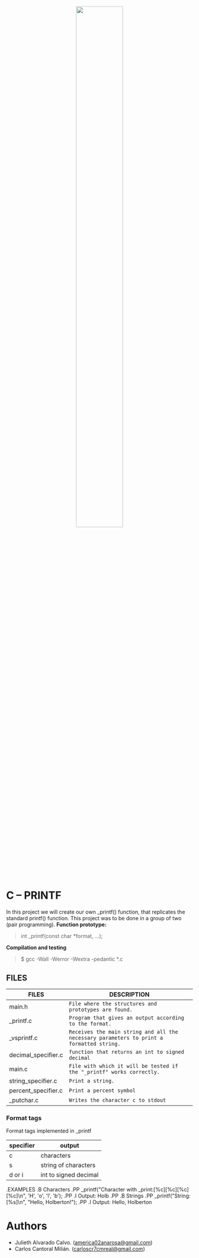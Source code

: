 <h1 align ="center"> <img src="https://assets.website-files.com/6105315644a26f77912a1ada/610540e8b4cd6969794fe673_Holberton_School_logo-04-04.svg" height="60%" width="50%"> </h1>

# C – PRINTF

In this project we will create our own _printf() function, that replicates the standard printf() function. This project was to be done in a group of two (pair programming).
**Function prototype:**
>int _printf(const char *format, ...);

**Compilation and testing**
>$ gcc -Wall -Werror -Wextra -pedantic *.c


## FILES

|                FILES                       |DESCRIPTION               |         
|----------------------------------------|---------------------------|
|main.h                                  |`File where the structures and prototypes are found.`          |  
|_printf.c                                 |`Program that gives an output according to the format.`         |               
|_vsprintf.c                              |`Receives the main string and all the necessary parameters to print a formatted string.`  |                  
|decimal_specifier.c                                  |`function that returns an int to signed decimal`  |          
|main.c                                |`File with which it will be tested if the "_printf" works correctly.`           |             
|string_specifier.c  |     `Print a string.`                   |            
|percent_specifier.c                               |`Print a percent symbol`                        
|_putchar.c                              |`Writes the character c to stdout`

### Format tags
Format tags implemented in _printf

| **specifier** | **output**                            |
|---------------|---------------------------------------|
| c             | characters                            |
| s             | string of characters                  |
| d or i        | int to signed decimal                 |

.EXAMPLES
.B Characters
.PP
_printf("Character with _print:[%c][%c][%c][%c]\n", 'H', 'o', 'l', 'b');
.PP
.I Output:
Holb
.PP
.B Strings
.PP
_printf("String:[%s]\n", "Hello, Holberton!");
.PP
.I Output:
Hello, Holberton

# Authors

- Julieth Alvarado Calvo. (america02anarosa@gmail.com)
- Carlos Cantoral Milián. (carloscr7cmreal@gmail.com)
